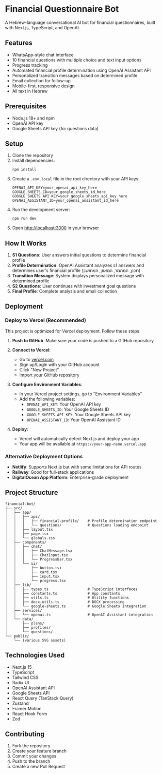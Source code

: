 # Financial Questionnaire Bot

A Hebrew-language conversational AI bot for financial questionnaires, built with Next.js, TypeScript, and OpenAI.

## Features

- WhatsApp-style chat interface
- 10 financial questions with multiple choice and text input options
- Progress tracking
- Automated financial profile determination using OpenAI Assistant API
- Personalized transition messages based on determined profile
- Email collection for follow-up
- Mobile-first, responsive design
- All text in Hebrew

## Prerequisites

- Node.js 18+ and npm
- OpenAI API key
- Google Sheets API key (for questions data)

## Setup

1. Clone the repository
2. Install dependencies:
   ```bash
   npm install
   ```
3. Create a `.env.local` file in the root directory with your API keys:
   ```
   OPENAI_API_KEY=your_openai_api_key_here
   GOOGLE_SHEETS_ID=your_google_sheets_id_here
   GOOGLE_SHEETS_API_KEY=your_google_sheets_api_key_here
   OPENAI_ASSISTANT_ID=your_openai_assistant_id_here
   ```
4. Run the development server:
   ```bash
   npm run dev
   ```
5. Open [http://localhost:3000](http://localhost:3000) in your browser

## How It Works

1. **S1 Questions**: User answers initial questions to determine financial profile
2. **Profile Determination**: OpenAI Assistant analyzes s1 answers and determines user's financial profile (תכנן, המהמר, המאוזן, המחושב)
3. **Transition Message**: System displays personalized message with determined profile
4. **S2 Questions**: User continues with investment goal questions
5. **Final Profile**: Complete analysis and email collection

## Deployment

### Deploy to Vercel (Recommended)

This project is optimized for Vercel deployment. Follow these steps:

1. **Push to GitHub**: Make sure your code is pushed to a GitHub repository

2. **Connect to Vercel**:
   - Go to [vercel.com](https://vercel.com)
   - Sign up/Login with your GitHub account
   - Click "New Project"
   - Import your GitHub repository

3. **Configure Environment Variables**:
   - In your Vercel project settings, go to "Environment Variables"
   - Add the following variables:
     - `OPENAI_API_KEY`: Your OpenAI API key
     - `GOOGLE_SHEETS_ID`: Your Google Sheets ID
     - `GOOGLE_SHEETS_API_KEY`: Your Google Sheets API key
     - `OPENAI_ASSISTANT_ID`: Your OpenAI Assistant ID

4. **Deploy**:
   - Vercel will automatically detect Next.js and deploy your app
   - Your app will be available at `https://your-app-name.vercel.app`

### Alternative Deployment Options

- **Netlify**: Supports Next.js but with some limitations for API routes
- **Railway**: Good for full-stack applications
- **DigitalOcean App Platform**: Enterprise-grade deployment

## Project Structure

```
financial-bot/
├── src/
│   ├── app/
│   │   ├── api/
│   │   │   ├── financial-profile/    # Profile determination endpoint
│   │   │   └── questions/            # Questions loading endpoint
│   │   ├── layout.tsx
│   │   ├── page.tsx
│   │   └── globals.css
│   ├── components/
│   │   ├── chat/
│   │   │   ├── ChatMessage.tsx
│   │   │   ├── ChatInput.tsx
│   │   │   └── ProgressBar.tsx
│   │   └── ui/
│   │       ├── button.tsx
│   │       ├── card.tsx
│   │       ├── input.tsx
│   │       └── progress.tsx
│   ├── lib/
│   │   ├── types.ts                  # TypeScript interfaces
│   │   ├── constants.ts              # App constants
│   │   ├── utils.ts                  # Utility functions
│   │   ├── docx-utils.ts             # DOCX processing
│   │   └── google-sheets.ts          # Google Sheets integration
│   ├── services/
│   │   └── openai.ts                 # OpenAI Assistant integration
│   └── data/
│       ├── plans/
│       ├── profiles/
│       └── questions/
└── public/
    └── (various SVG assets)
```

## Technologies Used

- Next.js 15
- TypeScript
- Tailwind CSS
- Radix UI
- OpenAI Assistant API
- Google Sheets API
- React Query (TanStack Query)
- Zustand
- Framer Motion
- React Hook Form
- Zod

## Contributing

1. Fork the repository
2. Create your feature branch
3. Commit your changes
4. Push to the branch
5. Create a new Pull Request

